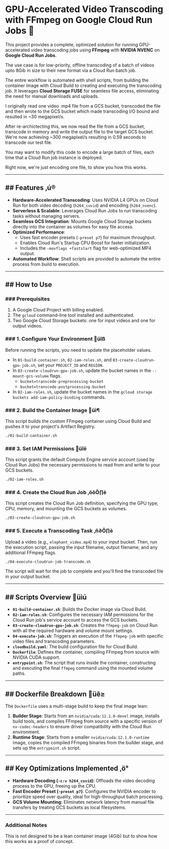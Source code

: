 # GPU-Accelerated Video Transcoding with FFmpeg on Google Cloud Run Jobs 🚀

This project provides a complete, optimized solution for running GPU-accelerated video transcoding jobs using
**FFmpeg** with **NVIDIA NVENC** on **Google Cloud Run Jobs**.

The use case is for low-priority, offline transcoding of a batch of videos upto 8Gib in size to their new format via a Cloud Run batch job.

The entire workflow is automated with shell scripts, from building the container image with Cloud Build to creating and executing the transcoding job. It leverages **Cloud Storage FUSE** for seamless file access, eliminating the need for manual downloads and uploads.

I originally read one video .mp4 file from a GCS bucket, transcoded the file and then wrote to the GCS bucket which made transcoding I/O bound and
resulted in ~30 megapixel/s.

After re-archictecting this, we now read the file from a GCS bucket, transcode in memory and write the output file to the target GCS bucket.
We're now achieving ~300 megapixel/s resulting in 0.59 seconds to transcode our test file.

You may want to modify this code to encode a large batch of files, each time that a Cloud Run job instance is deployed.

Right now, we're just encoding one file, to show you how this works.


---
## ## Features ‚ú®

- **Hardware-Accelerated Transcoding**: Uses NVIDIA L4 GPUs on Cloud Run for both video decoding (`h264_cuvid`) and encoding (`h264_nvenc`).
- **Serverless & Scalable**: Leverages Cloud Run Jobs to run transcoding tasks without managing servers.
- **Seamless GCS Integration**: Mounts Google Cloud Storage buckets directly into the container as volumes for easy file access.
- **Optimized Performance**:
  - Uses fast encoder presets (`-preset p7`) for maximum throughput.
  - Enables Cloud Run's Startup CPU Boost for faster initialization.
  - Includes the `-movflags +faststart` flag for web-optimized MP4 output.
- **Automated Workflow**: Shell scripts are provided to automate the entire process from build to execution.

---
## ## How to Use

### ### Prerequisites

1.  A Google Cloud Project with billing enabled.
2.  The `gcloud` command-line tool installed and authenticated.
3.  Two Google Cloud Storage buckets: one for input videos and one for output videos.

### ### 1. Configure Your Environment üîß

Before running the scripts, you need to update the placeholder values.

-   In `01-build-container.sh`, `02-iam-roles.sh`, and `03-create-cloudrun-gpu-job.sh`, set your `PROJECT_ID` and `REGION`.
-   In `03-create-cloudrun-gpu-job.sh`, update the bucket names in the `--mount-gcs-volume` flags.
    -   `bucket=transcode-preprocessing-bucket`
    -   `bucket=transcode-postprocessing-bucket`
-   In `02-iam-roles.sh`, update the bucket names in the `gcloud storage buckets add-iam-policy-binding` commands.

### ### 2. Build the Container Image üì¶

This script builds the custom FFmpeg container using Cloud Build and pushes it to your project's Artifact Registry.

```bash
./01-build-container.sh
```

### ### 3. Set IAM Permissions üîë

This script grants the default Compute Engine service account (used by Cloud Run Jobs) the necessary permissions to read from and write to your GCS buckets.

```bash
./02-iam-roles.sh
```

### ### 4. Create the Cloud Run Job ‚öôÔ∏è

This script creates the Cloud Run Job definition, specifying the GPU type, CPU, memory, and mounting the GCS buckets as volumes.

```bash
./03-create-cloudrun-gpu-job.sh
```

### ### 5. Execute a Transcoding Task ‚ñ∂Ô∏è

Upload a video (e.g., `elephant_video.mp4`) to your input bucket. Then, run the execution script, passing the input filename, output filename, and any additional FFmpeg flags.

```bash
./04-execute-cloudrun-job-transcode.sh
```

The script will wait for the job to complete and you'll find the transcoded file in your output bucket.

---
## ## Scripts Overview üìú

- **`01-build-container.sh`**: Builds the Docker image via Cloud Build.
- **`02-iam-roles.sh`**: Configures the necessary IAM permissions for the Cloud Run job's service account to access the GCS buckets.
- **`03-create-cloudrun-gpu-job.sh`**: Creates the `ffmpeg-job` on Cloud Run with all the required hardware and volume mount settings.
- **`04-execute-job.sh`**: Triggers an execution of the `ffmpeg-job` with specific video files and transcoding parameters.
- **`cloudbuild.yaml`**: The build configuration file for Cloud Build.
- **`Dockerfile`**: Defines the container, compiling FFmpeg from source with NVIDIA CUDA support.
- **`entrypoint.sh`**: The script that runs inside the container, constructing and executing the final `ffmpeg` command using the mounted volume paths.

---
## ## Dockerfile Breakdown üê≥

The `Dockerfile` uses a multi-stage build to keep the final image lean:

1.  **Builder Stage**: Starts from an `nvidia/cuda:12.1.0-devel` image, installs build tools, and compiles FFmpeg from source with a specific version of `nv-codec-headers` to ensure driver compatibility with the Cloud Run environment.
2.  **Runtime Stage**: Starts from a smaller `nvidia/cuda:12.1.0-runtime` image, copies the compiled FFmpeg binaries from the builder stage, and sets up the `entrypoint.sh` script.

---
## ## Key Optimizations Implemented ‚ö°

- **Hardware Decoding (`-c:v h264_cuvid`)**: Offloads the video decoding process to the GPU, freeing up the CPU.
- **Fast Encoder Preset (`-preset p7`)**: Configures the NVIDIA encoder to prioritize speed over quality, ideal for high-throughput batch processing.
- **GCS Volume Mounting**: Eliminates network latency from manual file transfers by treating GCS buckets as local filesystems.

----

### Additional Notes

This is not designed to be a lean container image (4Gib) but to show how this works as a proof of concept.
